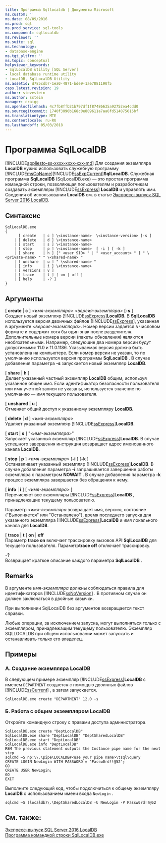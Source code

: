 ```yaml
---
title: Программа Sqllocaldb | Документы Microsoft
ms.custom: ''
ms.date: 08/09/2016
ms.prod: sql
ms.prod_service: sql-tools
ms.component: sqllocaldb
ms.reviewer: ''
ms.suite: sql
ms.technology:
- database-engine
ms.tgt_pltfrm: ''
ms.topic: conceptual
helpviewer_keywords:
- SqlLocalDB utility [SQL Server]
- local database runtime utility
- LocalDB, SqlLocalDB Utility
ms.assetid: d785cdb7-1ea0-4871-bde9-1ae7881190f5
caps.latest.revision: 19
author: stevestein
ms.author: sstein
manager: craigg
ms.openlocfilehash: 4c7fb8ffb21b797df1f87486635a92752ea4cdd0
ms.sourcegitcommit: 1740f3090b168c0e809611a7aa6fd514075616bf
ms.translationtype: MTE
ms.contentlocale: ru-RU
ms.lasthandoff: 05/03/2018
---
```

# <a name="sqllocaldb-utility"></a>Программа SqlLocalDB
[!INCLUDE[appliesto-ss-xxxx-xxxx-xxx-md](../includes/appliesto-ss-xxxx-xxxx-xxx-md.md)]
  Для создания экземпляра **LocalDB** нужно использовать служебную программу [!INCLUDE[msCoName](../includes/msconame-md.md)][!INCLUDE[ssExpCurrent](../includes/ssexpcurrent-md.md)]**SqlLocalDB**. Служебная программа **SqlLocalDB** (SqlLocalDB.exe) — это простая программа командной строки, позволяющая пользователям и разработчикам создавать экземпляры [!INCLUDE[ssExpress](../includes/ssexpress-md.md)] **LocalDB** и управлять ими. Сведения об использовании **LocalDB** см. в статье [Экспресс-выпуск SQL Server 2016 LocalDB](../database-engine/configure-windows/sql-server-2016-express-localdb.md).  
  
## <a name="syntax"></a>Синтаксис  
  
```  
SqlLocalDB.exe   
{  
      [ create   | c ] \<instance-name>  \<instance-version> [-s ]  
    | [ delete   | d ] \<instance-name>  
    | [ start    | s ] \<instance-name>  
    | [ stop     | p ] \<instance-name>  [ -i ] [ -k ]  
    | [ share    | h ] [" <user_SID> " | " <user_account> " ] " \<private-name> " " \<shared-name> "  
    | [ unshare  | u ] " \<shared-name> "  
    | [ info     | i ] \<instance-name>  
    | [ versions | v ]  
    | [ trace    | t ] [ on | off ]  
    | [ help     | -? ]  
}  
```  
  
## <a name="arguments"></a>Аргументы  
 [ **create** | **c** ] *\<имя-экземпляра>* *\<версия-экземпляра>* [**-s** ]  
 Создает новый экземпляр [!INCLUDE[ssExpress](../includes/ssexpress-md.md)]**LocalDB**. В **SqlLocalDB** используется версия двоичных файлов [!INCLUDE[ssExpress](../includes/ssexpress-md.md)], указанная в аргументе *\<версия-экземпляра>*. Номер версии задается в числовом формате и содержит хотя бы один знак после разделителя. Дополнительные номера версии (пакеты обновления) являются необязательными. Например, следующие два номера версии будут допустимыми: 11.0 и 11.0.1186. Указываемая версия должна быть установлена на компьютере. Если номер версии не указан, то по умолчанию используется версия программы **SqlLocalDB** . В случае добавления параметра **-s** запускается новый экземпляр **LocalDB**.  
  
 [ **share** | **h** ]  
 Делает указанный частный экземпляр **LocalDB** общим, используя указанное общее имя. Если идентификатор безопасности пользователя или имя учетной записи не указаны, используется значение по умолчанию — имя текущего пользователя.  
  
 [ **unshared** | **u** ]  
 Отменяет общий доступ к указанному экземпляру **LocalDB**.  
  
 [ **delete** | **d** ] *\<имя-экземпляра>*  
 Удаляет указанный экземпляр [!INCLUDE[ssExpress](../includes/ssexpress-md.md)]**LocalDB**.  
  
 [ **start** | **s** ] "*\<имя-экземпляра>*"  
 Запускает указанный экземпляр [!INCLUDE[ssExpress](../includes/ssexpress-md.md)]**LocalDB**. В случае успешного завершения инструкция возвращает адрес именованного канала **LocalDB**.  
  
 [ **stop** | **p** ] *\<имя-экземпляра>* [**-i** ] [**-k** ]  
 Останавливает указанный экземпляр [!INCLUDE[ssExpress](../includes/ssexpress-md.md)]**LocalDB**. В случае добавления параметра **-i** запрашивается завершение работы экземпляра с параметром **NOWAIT** . В случае добавления параметра **-k** процесс экземпляра завершается без обращения к нему.  
  
 [ **info** | **i** ] [ *\<имя-экземпляра>* ]  
 Перечисляет все экземпляры [!INCLUDE[ssExpress](../includes/ssexpress-md.md)]**LocalDB** , принадлежащие текущему пользователю.  
  
 Параметр *\<имя-экземпляра* возвращает имя, версию, состояние ("Выполняется" или "Остановлено"), время последнего запуска для указанного экземпляра [!INCLUDE[ssExpress](../includes/ssexpress-md.md)]**LocalDB** и имя локального канала для **LocalDB**.  
  
 [ **trace** | **t** ] **on** | **off**  
 Параметр **trace on** включает трассировку вызовов API **SqlLocalDB** для текущего пользователя. Параметр**trace off** отключает трассировку.  
  
 **-?**  
 Возвращает краткое описание каждого параметра **SqlLocalDB** .  
  
## <a name="remarks"></a>Remarks  
 В аргументе *имя-экземпляра* должны соблюдаться правила для идентификаторов [!INCLUDE[ssNoVersion](../includes/ssnoversion-md.md)] . В противном случае он должен заключаться в двойные кавычки.  
  
 При выполнении SqlLocalDB без аргументов возвращается текст справки.  
  
 Любые операции, за исключением запуска, могут выполняться только с экземпляром, принадлежащим текущему пользователю. Экземпляр SQLLOCALDB при общем использовании может запускать и останавливать только его владелец.  
  
## <a name="examples"></a>Примеры  
  
### <a name="a-creating-an-instance-of-localdb"></a>A. Создание экземпляра LocalDB  
 В следующем примере экземпляр [!INCLUDE[ssExpress](../includes/ssexpress-md.md)]**LocalDB** с именем `DEPARTMENT` создается с помощью двоичных файлов [!INCLUDE[ssCurrent](../includes/sscurrent-md.md)] , а затем запускается.  
  
```  
SqlLocalDB.exe create "DEPARTMENT" 12.0 -s  
```  
  
### <a name="b-working-with-a-shared-instance-of-localdb"></a>Б. Работа с общим экземпляром LocalDB  
 Откройте командную строку с правами доступа администратора.  
  
```  
SqlLocalDB.exe create "DeptLocalDB"  
SqlLocalDB.exe share "DeptLocalDB" "DeptSharedLocalDB"  
SqlLocalDB.exe start "DeptLocalDB"  
SqlLocalDB.exe info "DeptLocalDB"  
REM The previous statement outputs the Instance pipe name for the next step  
sqlcmd –S np:\\.\pipe\LOCALDB#<use your pipe name>\tsql\query  
CREATE LOGIN NewLogin WITH PASSWORD = 'Passw0rd!!@52';   
GO  
CREATE USER NewLogin;  
GO  
EXIT  
```  
  
 Выполните следующий код, чтобы подключиться к общему экземпляру **LocalDB** с использованием имени входа `NewLogin` .  
  
```  
sqlcmd –S (localdb)\.\DeptSharedLocalDB -U NewLogin -P Passw0rd!!@52  
```  
  
## <a name="see-also"></a>См. также:  
 [Экспресс-выпуск SQL Server 2016 LocalDB](../database-engine/configure-windows/sql-server-2016-express-localdb.md)  
[Программа командной строки SqlLocalDB.exe](../relational-databases/express-localdb-instance-apis/command-line-management-tool-sqllocaldb-exe.md)  
  
